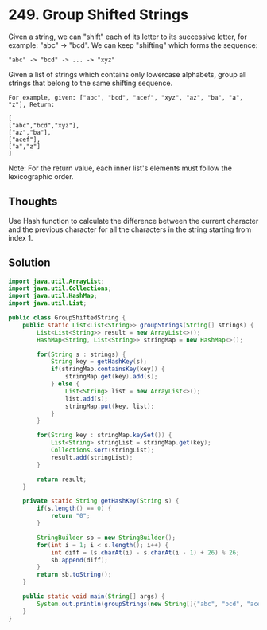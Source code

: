 # 249. Group Shifted Strings 

Given a string, we can "shift" each of its letter to its successive letter, for example: "abc" -> "bcd". We can keep "shifting" which forms the sequence:

    "abc" -> "bcd" -> ... -> "xyz"
Given a list of strings which contains only lowercase alphabets, group all strings that belong to the same shifting sequence.

    For example, given: ["abc", "bcd", "acef", "xyz", "az", "ba", "a", "z"], Return:

    [
    ["abc","bcd","xyz"],
    ["az","ba"],
    ["acef"],
    ["a","z"]
    ]
Note: For the return value, each inner list's elements must follow the lexicographic order.

## Thoughts

Use Hash function to calculate the difference between the current character and the previous character for all the characters in the string starting from index 1. 

## Solution

```java
import java.util.ArrayList;
import java.util.Collections;
import java.util.HashMap;
import java.util.List;

public class GroupShiftedString {
    public static List<List<String>> groupStrings(String[] strings) {
        List<List<String>> result = new ArrayList<>();
        HashMap<String, List<String>> stringMap = new HashMap<>();

        for(String s : strings) {
            String key = getHashKey(s);
            if(stringMap.containsKey(key)) {
                stringMap.get(key).add(s);
            } else {
                List<String> list = new ArrayList<>();
                list.add(s);
                stringMap.put(key, list);
            }
        }

        for(String key : stringMap.keySet()) {
            List<String> stringList = stringMap.get(key);
            Collections.sort(stringList);
            result.add(stringList);
        }

        return result;
    }

    private static String getHashKey(String s) {
        if(s.length() == 0) {
            return "0";
        }

        StringBuilder sb = new StringBuilder();
        for(int i = 1; i < s.length(); i++) {
            int diff = (s.charAt(i) - s.charAt(i - 1) + 26) % 26;
            sb.append(diff);
        }
        return sb.toString();
    }

    public static void main(String[] args) {
        System.out.println(groupStrings(new String[]{"abc", "bcd", "acef", "xyz", "az", "ba", "a", "z"}));
    }
}
```